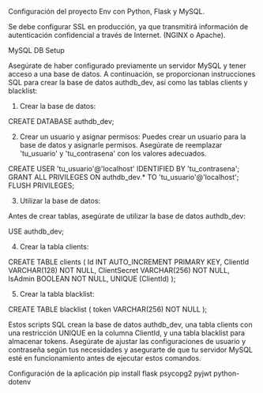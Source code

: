 Configuración del proyecto
Env con Python, Flask y MySQL.

Se debe configurar SSL en producción, ya que transmitirá información de autenticación confidencial a través de Internet. (NGINX o Apache).

MySQL DB Setup

Asegúrate de haber configurado previamente un servidor MySQL y tener acceso a una base de datos. 
A continuación, se proporcionan instrucciones SQL para crear la base de datos authdb_dev, así como las tablas clients y blacklist:

1. Crear la base de datos:

CREATE DATABASE authdb_dev;

2. Crear un usuario y asignar permisos:
Puedes crear un usuario para la base de datos y asignarle permisos. Asegúrate de reemplazar 'tu_usuario' y 'tu_contrasena' con los valores adecuados.

CREATE USER 'tu_usuario'@'localhost' IDENTIFIED BY 'tu_contrasena';
GRANT ALL PRIVILEGES ON authdb_dev.* TO 'tu_usuario'@'localhost';
FLUSH PRIVILEGES;

3. Utilizar la base de datos:

Antes de crear tablas, asegúrate de utilizar la base de datos authdb_dev:

USE authdb_dev;

4. Crear la tabla clients:

CREATE TABLE clients (
    Id INT AUTO_INCREMENT PRIMARY KEY,
    ClientId VARCHAR(128) NOT NULL,
    ClientSecret VARCHAR(256) NOT NULL,
    IsAdmin BOOLEAN NOT NULL,
    UNIQUE (ClientId)
);

5. Crear la tabla blacklist:

CREATE TABLE blacklist (
    token VARCHAR(256) NOT NULL
);

Estos scripts SQL crean la base de datos authdb_dev, una tabla clients con una restricción UNIQUE en la columna ClientId, y una tabla blacklist para almacenar tokens. Asegúrate de ajustar las configuraciones de usuario y contraseña según tus necesidades y asegurarte de que tu servidor MySQL esté en funcionamiento antes de ejecutar estos comandos.

Configuración de la aplicación
pip install flask psycopg2 pyjwt python-dotenv